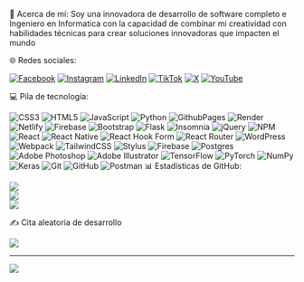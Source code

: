 
💫 Acerca de mí:
Soy una innovadora de desarrollo de software completo e Ingeniero en Informatica con la capacidad de combinar mi creatividad con habilidades técnicas para crear soluciones innovadoras que impacten el mundo


🌐 Redes sociales:

[![Facebook](https://img.shields.io/badge/Facebook-%231877F2.svg?logo=Facebook&logoColor=white)](https://facebook.com/Clisdermar) [![Instagram](https://img.shields.io/badge/Instagram-%23E4405F.svg?logo=Instagram&logoColor=white)](https://instagram.com/Clisdermar) [![LinkedIn](https://img.shields.io/badge/LinkedIn-%230077B5.svg?logo=linkedin&logoColor=white)](https://linkedin.com/in/clisdermar) [![TikTok](https://img.shields.io/badge/TikTok-%23000000.svg?logo=TikTok&logoColor=white)](https://tiktok.com/@Clisdermar) [![X](https://img.shields.io/badge/X-black.svg?logo=X&logoColor=white)](https://x.com/Clisdermar) [![YouTube](https://img.shields.io/badge/YouTube-%23FF0000.svg?logo=YouTube&logoColor=white)](https://youtube.com/@@clisdermarvivas9693) 

💻 Pila de tecnología:

![CSS3](https://img.shields.io/badge/css3-%231572B6.svg?style=flat-square&logo=css3&logoColor=white) ![HTML5](https://img.shields.io/badge/html5-%23E34F26.svg?style=flat-square&logo=html5&logoColor=white) ![JavaScript](https://img.shields.io/badge/javascript-%23323330.svg?style=flat-square&logo=javascript&logoColor=%23F7DF1E) ![Python](https://img.shields.io/badge/python-3670A0?style=flat-square&logo=python&logoColor=ffdd54) ![GithubPages](https://img.shields.io/badge/github%20pages-121013?style=flat-square&logo=github&logoColor=white) ![Render](https://img.shields.io/badge/Render-%46E3B7.svg?style=flat-square&logo=render&logoColor=white) ![Netlify](https://img.shields.io/badge/netlify-%23000000.svg?style=flat-square&logo=netlify&logoColor=#00C7B7) ![Firebase](https://img.shields.io/badge/firebase-%23039BE5.svg?style=flat-square&logo=firebase) ![Bootstrap](https://img.shields.io/badge/bootstrap-%238511FA.svg?style=flat-square&logo=bootstrap&logoColor=white) ![Flask](https://img.shields.io/badge/flask-%23000.svg?style=flat-square&logo=flask&logoColor=white) ![Insomnia](https://img.shields.io/badge/Insomnia-black?style=flat-square&logo=insomnia&logoColor=5849BE) ![jQuery](https://img.shields.io/badge/jquery-%230769AD.svg?style=flat-square&logo=jquery&logoColor=white) ![NPM](https://img.shields.io/badge/NPM-%23CB3837.svg?style=flat-square&logo=npm&logoColor=white) ![React](https://img.shields.io/badge/react-%2320232a.svg?style=flat-square&logo=react&logoColor=%2361DAFB) ![React Native](https://img.shields.io/badge/react_native-%2320232a.svg?style=flat-square&logo=react&logoColor=%2361DAFB) ![React Hook Form](https://img.shields.io/badge/React%20Hook%20Form-%23EC5990.svg?style=flat-square&logo=reacthookform&logoColor=white) ![React Router](https://img.shields.io/badge/React_Router-CA4245?style=flat-square&logo=react-router&logoColor=white) ![WordPress](https://img.shields.io/badge/WordPress-%23117AC9.svg?style=flat-square&logo=WordPress&logoColor=white) ![Webpack](https://img.shields.io/badge/webpack-%238DD6F9.svg?style=flat-square&logo=webpack&logoColor=black) ![TailwindCSS](https://img.shields.io/badge/tailwindcss-%2338B2AC.svg?style=flat-square&logo=tailwind-css&logoColor=white) ![Stylus](https://img.shields.io/badge/stylus-%23ff6347.svg?style=flat-square&logo=stylus&logoColor=white) ![Firebase](https://img.shields.io/badge/firebase-a08021?style=flat-square&logo=firebase&logoColor=ffcd34) ![Postgres](https://img.shields.io/badge/postgres-%23316192.svg?style=flat-square&logo=postgresql&logoColor=white) ![Adobe Photoshop](https://img.shields.io/badge/adobe%20photoshop-%2331A8FF.svg?style=flat-square&logo=adobe%20photoshop&logoColor=white) ![Adobe Illustrator](https://img.shields.io/badge/adobe%20illustrator-%23FF9A00.svg?style=flat-square&logo=adobe%20illustrator&logoColor=white) ![TensorFlow](https://img.shields.io/badge/TensorFlow-%23FF6F00.svg?style=flat-square&logo=TensorFlow&logoColor=white) ![PyTorch](https://img.shields.io/badge/PyTorch-%23EE4C2C.svg?style=flat-square&logo=PyTorch&logoColor=white) ![NumPy](https://img.shields.io/badge/numpy-%23013243.svg?style=flat-square&logo=numpy&logoColor=white) ![Keras](https://img.shields.io/badge/Keras-%23D00000.svg?style=flat-square&logo=Keras&logoColor=white) ![Git](https://img.shields.io/badge/git-%23F05033.svg?style=flat-square&logo=git&logoColor=white) ![GitHub](https://img.shields.io/badge/github-%23121011.svg?style=flat-square&logo=github&logoColor=white) ![Postman](https://img.shields.io/badge/Postman-FF6C37?style=flat-square&logo=postman&logoColor=white)
📊 Estadísticas de GitHub:

![](https://github-readme-stats.vercel.app/api?username=Clisdermar&theme=dark&hide_border=false&include_all_commits=false&count_private=false)<br/>
![](https://github-readme-streak-stats.herokuapp.com/?user=Clisdermar&theme=dark&hide_border=false)<br/>
![](https://github-readme-stats.vercel.app/api/top-langs/?username=Clisdermar&theme=dark&hide_border=false&include_all_commits=false&count_private=false&layout=compact)

✍️ Cita aleatoria de desarrollo

![](https://quotes-github-readme.vercel.app/api?type=horizontal&theme=radical)

---
[![](https://visitcount.itsvg.in/api?id=Clisdermar&icon=0&color=0)](https://visitcount.itsvg.in)

